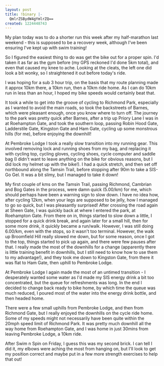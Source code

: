 ```yaml
---
layout: post
title: !binary |-
  QmlrZSBydW4gYmlrZQ==
created: 1224448743
---
```

My plan today was to do a shorter run this week after my half-marathon last weekend - this is supposed to be a recovery week, although I've been ensuring I've kept up with swim training!

So I figured the easiest thing to do was get the bike out for a proper spin. I'd taken it as far as the gym before (my GPS reckoned I'd done 5km total), and even that caused my knee to ache. Looking at the cleats, the left one did look a bit wonky, so I straightened it out before today's ride. 

I was hoping for a sub 3 hour trip, on the basis that my route planning made it approx 10km there, a 10km run, then a 10km ride home. As I can do 10km run in less than an hour, I hoped my bike speeds would certainly  beat that. 

It took a while to get into the groove of cycling to Richmond Park, especially as I wanted to avoid the main roads, so took the backstreets of Barnes, which were pleasant enough, once you know where to turn off. The journey to the park was pretty quick after Barnes, after a trip up Priory Lane I was in at Roehampton Gate, and took the southern loop, passing Robin Hood Gate, Ladderstile Gate, Kingston Gate and Ham Gate, cycling up some monstrous hills (for me), before enjoying the downhill! 

At Pembroke Lodge I took a really slow transition into my running gear. This involved removing lock and running shoes from my bag, and replacing it with cycling top, cycling gloves, cycling shoes, cycle computer and saddle bag (I didn't want to leave anything on the bike for obvious reasons, but I did lock my helmet up with the bike!). I had a quick stretch, and then set off northbound along the Tamsin Trail, before stopping after 90m to take a SIS-Go Gel. It was a bit slimy, but I managed to take it down!

My first couple of kms on the Tamsin Trail, passing Richmond, Cambrian and Bog Gates in the process, were damn quick (5.00/km) for me, which should perhaps have been a warning sign to slow down. I have no idea how, after cycling 12km, when your legs are supposed to be jelly, how I managed to go so quick, but I was pleasantly surprised! After crossing the road again at Sheen Gate, I was quickly back at where I entered the park, at Roehampton Gate. From there on in, things started to slow down a little, I stopped for a quick drink break, and again later for a small hill, then for some more drink, it quickly became a run/walk. However, I was still doing 6.00/km, even with the stops, so it wasn't too terminal. However, the walk up Broomfield Hill really slowed me down, but for some reason, once I got to the top, things started to pick up again, and there were few pauses after that. I really made the most of the downhills for a change (apparently there is little training benefit in downhills, but I still need to know how to use them to my advantage!), and they took me down to Kingston Gate, from there it was flat to Ham Gate, then uphill to Pembroke Lodge. 

At Pembroke Lodge I again made the most of an untimed transition - I desperately wanted some water as I'd made my SIS energy drink a bit too concentrated, but the queue for refreshments was long. In the end I decided to change back ready to bike home, by which time the queue was much reduced, I poured most of the water into the energy drink bottle, and then headed home. 

There were a few small uphills from Pembroke Lodge, and then from Richmond Gate, but I really enjoyed the downhills on the cycle ride home. Some of my speeds might not necessarily have been quite within the 20mph speed limit of Richmond Park. It was pretty much downhill all the way home from Roehampton Gate, and I was home in just 30mins from leaving Pembroke Lodge, a 10km ride. 

After Swim n Spin on Friday, I guess this was my second brick. I can tell I did it, my elbows were aching the most from hanging on, but I'll look to get my position correct and maybe put in a few more strength exercises to help that out!
